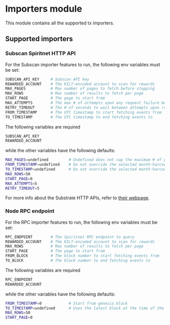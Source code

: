 # Importers module

This module contains all the supported tx importers.

## Supported importers

### Subscan Spiritnet HTTP API

For the Subscan importer features to run, the following env variables must be set:

```bash
SUBSCAN_API_KEY     # Subscan API key
REWARDED_ACCOUNT    # The KILT-encoded account to scan for rewards
MAX_PAGES           # Max number of pages to fetch before stopping
MAX_ROWS            # Max number of results to fetch per page
START_PAGE          # The page to start from
MAX_ATTEMPTS        # The max # of attempts upon any request failure before stopping the script
RETRY_TIMEOUT       # The # of seconds to wait between attempts upon request failure
FROM_TIMESTAMP      # The UTC timestamp to start fetching events from
TO_TIMESTAMP        # The UTC timestamp to end fetching events to
```

The following variables are required

```bash
SUBSCAN_API_KEY
REWARDED_ACCOUNT
```

while the other variables have the following defaults:

```bash
MAX_PAGES=undefined         # Undefined does not cap the maximum # of pages fetched
FROM_TIMESTAMP=undefined    # Do not override the selected month-harcoded from timestamp (start from beginning of the month)
TO_TIMESTAMP=undefined      # Do not override the selected month-harcoded to timestamps (end at the end of the month)
MAX_ROWS=50
START_PAGE=0
MAX_ATTEMPTS=5
RETRY_TIMEOUT=5
```

For more info about the Substrate HTTP APIs, refer to [their webpage](https://docs.api.subscan.io).

### Node RPC endpoint

For the RPC importer features to run, the following env variables must be set:

```bash
RPC_ENDPOINT        # The Spiritnet RPC endpoint to query
REWARDED_ACCOUNT    # The KILT-encoded account to scan for rewards
MAX_ROWS            # Max number of results to fetch per page
START_PAGE          # The page to start from
FROM_BLOCK          # The block number to start fetching events from
TO_BLOCK            # The block number to end fetching events to
```

The following variables are required

```bash
RPC_ENDPOINT
REWARDED_ACCOUNT
```

while the other variables have the following defaults:

```bash
FROM_TIMESTAMP=0            # Start from genesis block
TO_TIMESTAMP=undefined      # Uses the latest block at the time of the script running
MAX_ROWS=50
START_PAGE=0
```